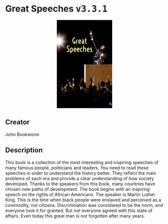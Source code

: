 
# Great Speeches <kbd>v3.3.1</kbd>

<center>
  <img src="./cover-1024.jpg"/>
</center>

## Creator
John Bookworm

## Description
This book is a collection of the most interesting and inspiring speeches of many famous people, politicians and leaders. You need to read these speeches in order to understand the history better. They reflect the main problems of each era and provide a clear understanding of how society developed. Thanks to the speakers from this book, many countries have chosen new paths of development. The book begins with an inspiring speech on the rights of African Americans. The speaker is Martin Luther King. This is the time when black people were enslaved and perceived as a commodity, not citizens. Discrimination was considered to be the norm, and everyone took it for granted. But not everyone agreed with this state of affairs. Even today this great man is not forgotten after many years.
